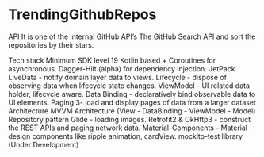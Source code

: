 # TrendingGithubRepos

API
It is one of the internal GitHub API’s
The GitHub Search API and sort the repositories by their stars.

Tech stack
Minimum SDK level 19
Kotlin based + Coroutines for asynchronous.
Dagger-Hilt (alpha) for dependency injection.
JetPack
LiveData - notify domain layer data to views.
Lifecycle - dispose of observing data when lifecycle state changes.
ViewModel - UI related data holder, lifecycle aware.
Data Binding - declaratively bind observable data to UI elements.
Paging 3- load and display pages of data from a larger dataset
Architecture
MVVM Architecture (View - DataBinding - ViewModel - Model)
Repository pattern
Glide - loading images.
Retrofit2 & OkHttp3 - construct the REST APIs and paging network data.
Material-Components - Material design components like ripple animation, cardView.
mockito-test library (Under Development)
